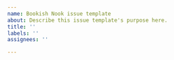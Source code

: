 ```yaml
---
name: Bookish Nook issue template
about: Describe this issue template's purpose here.
title: ''
labels: ''
assignees: ''

---
```




